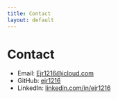 ```yaml
---
title: Contact
layout: default
---
```

<link rel="stylesheet" href="{{ site.baseurl }}/assets/css/custom.css">

# Contact
- Email: [Ejr1216@icloud.com](mailto:Ejr1216@icloud.com)
- GitHub: [ejr1216](https://github.com/ejr1216)
- LinkedIn: [linkedin.com/in/ejr1216](https://www.linkedin.com/in/ejr1216)